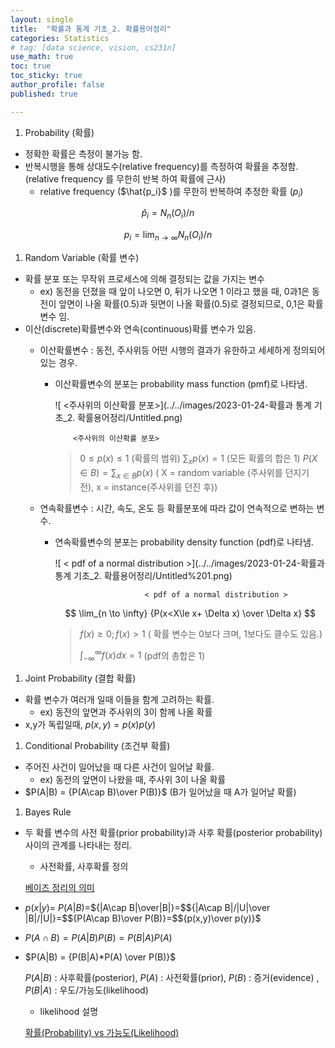 ```yaml
---
layout: single
title:  "확률과 통계 기초_2. 확률용어정리"
categories: Statistics
# tag: [data science, vision, cs231n]
use_math: true
toc: true
toc_sticky: true
author_profile: false
published: true

---
```



1. Probability (확률)
- 정확한 확률은 측정이 불가능 함.
- 반복시행을 통해 상대도수(relative frequency)를 측정하여 확률을 추정함.
(relative frequency 를 무한히 반복 하여 확률에 근사)
    - relative frequency ($\hat{p_i}$ )를 무한히 반복하여 추정한 확률 ($p_i$)

$$
\hat{p}_i = N_n(O_i)/n
$$

$$
p_i = \lim_{n \to \infty}N_n(O_i)/n
$$

1. Random Variable (확률 변수)
- 확률 분포 또는 무작위 프로세스에 의해 결정되는 값을 가지는 변수
    - ex) 동전을 던졌을 때 앞이 나오면 0, 뒤가 나오면 1 이라고 했을 때, 0과1은 동전이 앞면이 나올 확률(0.5)과 뒷면이 나올 확률(0.5)로 결정되므로, 0,1은 확률 변수 임.
- 이산(discrete)확률변수와 연속(continuous)확률 변수가 있음.
    - 이산확률변수 : 동전, 주사위등 어떤 시행의 결과가 유한하고 세세하게 정의되어 있는 경우.
        - 이산확률변수의 분포는 probability mass function (pmf)로 나타냄.
            
            ![      <주사위의 이산확률 분포>](../../images/2023-01-24-확률과 통계 기초_2. 확률용어정리/Untitled.png)
            
                  <주사위의 이산확률 분포>
            
            > $0 \le p(x) \le1$ (확률의 범위)
            $\sum_{x}p(x) = 1$  (모든 확률의 합은 1)
            $P(X \in B) = \sum_{x\in B}{p(x)}$ 
            ( X = random variable (주사위를 던지기 전), x = instance(주사위를 던진 후))
            > 
    
    - 연속확률변수 : 시간, 속도, 온도 등 확률분포에 따라 값이 연속적으로 변하는 변수.
        - 연속확률변수의 분포는 probability density function (pdf)로 나타냄.
            
            ![                      < pdf of a normal distribution >](../../images/2023-01-24-확률과 통계 기초_2. 확률용어정리/Untitled%201.png)
            
                                  < pdf of a normal distribution >
            
            $$
            \lim_{n \to \infty} {P(x<X\le x+ \Delta x) \over \Delta x}
            $$
            
            > $f(x) \ge 0 ; f(x) >1$  ( 확률 변수는 0보다 크며, 1보다도 클수도 있음.)
            > 
            > 
            > $\int_{-\infty}^{\infty} f(x)dx = 1$ (pdf의 총합은 1)
            > 
            
1. Joint Probability (결합 확률)
- 확률 변수가 여러개 일때 이들을 함계 고려하는 확률.
    - ex) 동전의 앞면과 주사위의 3이 함께 나올 확률
- x,y가 독립일때, $p(x,y) = p(x)p(y)$

1. Conditional Probability (조건부 확률)
- 주어진 사건이 일어났을 때 다른 사건이 일어날 확률.
    - ex) 동전의 앞면이 나왔을 때, 주사위 3이 나올 확률
- $P(A|B) = {P(A\cap B)\over P(B)}$ (B가 일어났을 때 A가 일어날 확률)

1. Bayes Rule
- 두 확률 변수의 사전 확률(prior probability)과 사후 확률(posterior probability) 사이의 관계를 나타내는 정리.
    - 사전확률, 사후확률 정의
    
    [베이즈 정리의 의미](https://angeloyeo.github.io/2020/01/09/Bayes_rule.html)
    

- $p(x|y) =$ $P(A|B)=$${|A\cap B|\over|B|}=$${|A\cap B|/|U|\over |B|/|U|}=$${P(A\cap B)\over P(B)}=$${p(x,y)\over p(y)}$


- $P(A\cap B) = P(A|B)P(B) = P(B|A)P(A)$
- $P(A|B) = {P(B|A)*P(A) \over P(B)}$
    
    $P(A|B)$  : 사후확률(posterior), $P(A)$ : 사전확률(prior), $P(B)$ : 증거(evidence) , $P(B|A)$ : 우도/가능도(likelihood)
    
    - likelihood 설명
    
    [확률(Probability) vs 가능도(Likelihood)](https://jinseob2kim.github.io/probability_likelihood.html)